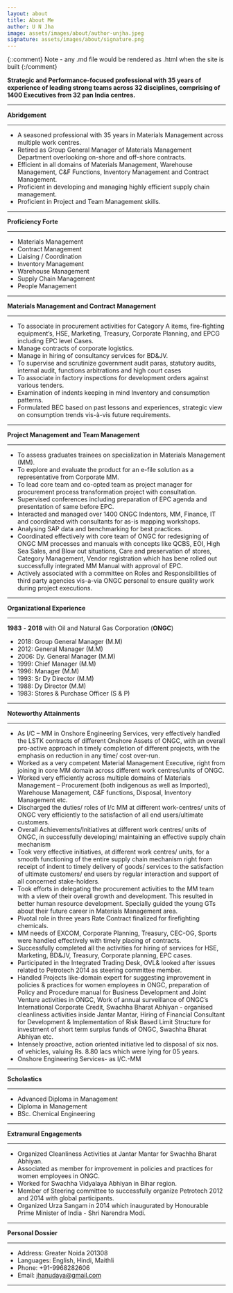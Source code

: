 ```yaml
---
layout: about
title: About Me
author: U N Jha 
image: assets/images/about/author-unjha.jpeg
signature: assets/images/about/signature.png
---
```


{::comment}
Note - any .md file would be rendered as .html when the site is built
{:/comment}

**Strategic and Performance-focused professional with 35 years of experience of leading strong teams across 32 disciplines, comprising of 1400 Executives from 32 pan India centres.**  

---------------

**Abridgement**

---------------

- A seasoned professional with 35 years in Materials Management across multiple work centres.
- Retired as Group General Manager of Materials Management Department overlooking on-shore and off-shore contracts.
- Efficient in all domains of Materials Management, Warehouse Management, C&F Functions, Inventory Management and Contract Management.
- Proficient in developing and managing highly efficient supply chain management.
- Proficient in Project and Team Management skills.

---------------------

**Proficiency Forte**

---------------------

- Materials Management
- Contract Management
- Liaising / Coordination
- Inventory Management
- Warehouse Management
- Supply Chain Management
- People Management

----------------------

**Materials Management and Contract Management**

----------------------

- To associate in procurement activities for Category A items, fire-fighting equipment’s, HSE, Marketing, Treasury, Corporate Planning, and EPCG including EPC level Cases.
- Manage contracts of corporate logistics.
- Manage in hiring of consultancy services for BD&JV.
- To supervise and scrutinize government audit paras, statutory audits, internal audit, functions arbitrations and high court cases
- To associate in factory inspections for development orders against various tenders.
- Examination of indents keeping in mind Inventory and consumption patterns.
- Formulated BEC based on past lessons and experiences, strategic view on consumption trends vis-à-vis future requirements.

----------------------

**Project Management and Team Management**

----------------------

- To assess graduates trainees on specialization in Materials Management (MM).
- To explore and evaluate the product for an e-file solution as a representative from Corporate MM.
- To lead core team and co-opted team as project manager for procurement process transformation project with consultation.
- Supervised conferences including preparation of EPC agenda and presentation of same before EPC.
- Interacted and managed over 1400 ONGC Indentors, MM, Finance, IT and coordinated with consultants for as-is mapping workshops.
- Analysing SAP data and benchmarking for best practices.
- Coordinated effectively with core team of ONGC for redesigning of ONGC MM processes and manuals with concepts like QCBS, EOI, High Sea Sales, and Blow out situations, Care and preservation of stores, Category Management, Vendor registration which has bene rolled out successfully integrated MM Manual with approval of EPC.
- Actively associated with a committee on Roles and Responsibilities of third party agencies vis-a-via ONGC personal to ensure quality work during project executions.

----------------------

**Organizational Experience** 

----------------------

**1983** - **2018** with Oil and Natural Gas Corporation (**ONGC**)
- 2018: Group General Manager (M.M)
- 2012: General Manager (M.M)
- 2006: Dy. General Manager (M.M)
- 1999: Chief Manager (M.M)
- 1996: Manager (M.M)
- 1993: Sr Dy Director (M.M)
- 1988: Dy Director (M.M)
- 1983: Stores & Purchase Officer (S & P) 

----------------------

**Noteworthy Attainments**

----------------------

- As I/C – MM in Onshore Engineering Services, very effectively handled the LSTK contracts of different Onshore Assets of ONGC, with an overall pro-active approach in timely completion of different projects, with the emphasis on reduction in any time/ cost over-run.
- Worked as a very competent Material Management Executive, right from joining in core MM domain across different work centres/units of ONGC.
- Worked very efficiently across multiple domains of Materials Management – Procurement (both indigenous as well as Imported), Warehouse Management, C&F functions, Disposal, Inventory Management etc.
- Discharged the duties/ roles of I/c MM at different work-centres/ units of ONGC very efficiently to the satisfaction of all end users/ultimate customers.
- Overall Achievements/Initiatives at different work centres/ units of ONGC, in successfully developing/ maintaining an effective supply chain mechanism
- Took very effective initiatives, at different work centres/ units, for a smooth functioning of the entire supply chain mechanism right from receipt of indent to timely delivery of goods/ services to the satisfaction of ultimate customers/ end users by regular interaction and support of all concerned stake-holders.
- Took efforts in delegating the procurement activities to the MM team with a view of their overall growth and development. This resulted in better human resource development. Specially guided the young GTs about their future career in Materials Management area.
- Pivotal role in three years Rate Contract finalized for firefighting chemicals.
- MM needs of EXCOM, Corporate Planning, Treasury, CEC-OG, Sports were handled effectively with timely placing of contracts.
- Successfully completed all the activities for hiring of services for HSE, Marketing, BD&JV, Treasury, Corporate planning, EPC cases.
- Participated in the Integrated Trading Desk, OVL& looked after issues related to Petrotech 2014 as steering committee member.
- Handled Projects like-domain expert for suggesting improvement in policies & practices for women employees in ONGC, preparation of Policy and Procedure manual for Business Development and Joint Venture activities in ONGC, Work of annual surveillance of ONGC’s International Corporate Credit, Swachha Bharat Abhiyan - organised cleanliness activities inside Jantar Mantar, Hiring of Financial Consultant for Development & Implementation of Risk Based Limit Structure for investment of short term surplus funds of ONGC, Swachha Bharat Abhiyan etc.
- Intensely proactive, action oriented initiative led to disposal of six nos. of vehicles, valuing Rs. 8.80 lacs which were lying for 05 years.
- Onshore Engineering Services- as I/C.-MM

----------------------

**Scholastics**

----------------------

- Advanced Diploma in Management
- Diploma in Management
- BSc. Chemical Engineering 

----------------------

**Extramural Engagements**

----------------------

- Organized Cleanliness Activities at Jantar Mantar for Swachha Bharat Abhiyan.
- Associated as member for improvement in policies and practices for women employees in ONGC.
- Worked for Swachha Vidyalaya Abhiyan in Bihar region.
- Member of Steering committee to successfully organize Petrotech 2012 and 2014 with global participants.
- Organized Urza Sangam in 2014 which inaugurated by Honourable Prime Minister of India - Shri Narendra Modi.

----------------------

**Personal Dossier**

----------------------

- Address: Greater Noida 201308
- Languages: English, Hindi, Maithli
- Phone: +91-9968282606
- Email: jhanudaya@gmail.com

----------------------